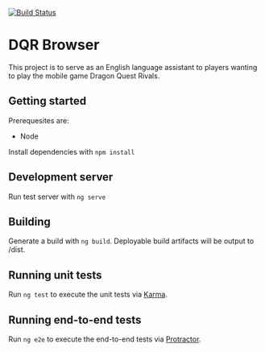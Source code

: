 [![Build Status](https://travis-ci.org/jlbeard84/dqr-browser.svg?branch=master)](https://travis-ci.org/jlbeard84/dqr-browser)

# DQR Browser

This project is to serve as an English language assistant to players wanting to play the mobile game Dragon Quest Rivals.

## Getting started

Prerequesites are:
- Node

Install dependencies with `npm install`

## Development server

Run test server with `ng serve`

## Building

Generate a build with `ng build`. Deployable build artifacts will be output to /dist.

## Running unit tests

Run `ng test` to execute the unit tests via [Karma](https://karma-runner.github.io).

## Running end-to-end tests

Run `ng e2e` to execute the end-to-end tests via [Protractor](http://www.protractortest.org/).